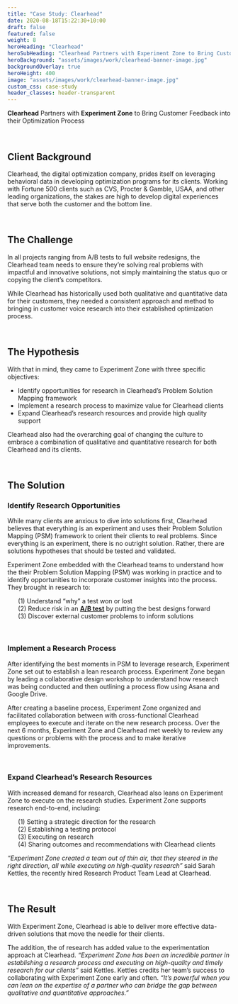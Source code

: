 ```yaml
---
title: "Case Study: Clearhead"
date: 2020-08-18T15:22:30+10:00
draft: false
featured: false
weight: 8
heroHeading: "Clearhead"
heroSubHeading: "Clearhead Partners with Experiment Zone to Bring Customer Feedback into their Optimization Process"
heroBackground: "assets/images/work/clearhead-banner-image.jpg"
backgroundOverlay: true
heroHeight: 400
image: "assets/images/work/clearhead-banner-image.jpg"
custom_css: case-study
header_classes: header-transparent
---
```


**Clearhead** Partners with **Experiment Zone** to Bring Customer Feedback into their Optimization Process 

<br>

## Client Background

Clearhead, the digital optimization company, prides itself on leveraging behavioral data in developing optimization programs for its clients. Working with Fortune 500 clients such as CVS, Procter & Gamble, USAA, and other leading organizations, the stakes are high to develop digital
experiences that serve both the customer and the bottom line. 

<br>

## The Challenge

In all projects ranging from A/B tests to full website redesigns, the Clearhead team needs to ensure they’re solving real problems with impactful and innovative solutions, not simply maintaining the status quo or copying the client’s competitors.

While Clearhead has historically used both qualitative and quantitative data for their customers, they needed a consistent approach and method to bringing in customer voice research into their established optimization process.

<br>

## The Hypothesis

With that in mind, they came to Experiment Zone with three specific objectives:
<ul>
    <li>Identify opportunities for research in Clearhead’s Problem Solution Mapping framework</li>
    <li>Implement a research process to maximize value for Clearhead clients</li>
    <li>Expand Clearhead’s research resources and provide high quality support</li>
</ul>

Clearhead also had the overarching goal of changing the culture to embrace a combination of qualitative and quantitative research for both Clearhead and its clients.

&nbsp;

## The Solution

### Identify Research Opportunities

While many clients are anxious to dive into solutions first, Clearhead believes that everything is an experiment and uses their Problem Solution Mapping (PSM) framework to orient their clients to real problems. Since everything is an experiment, there is no outright solution. Rather, there are solutions hypotheses that should be tested and validated.

Experiment Zone embedded with the Clearhead teams to understand how the their Problem Solution Mapping (PSM) was working in practice and to identify opportunities to incorporate customer insights into the process. They brought in research to:

<ul style="list-style-type: none">
    <li>(1) Understand “why” a test won or lost</li>
    <li>(2) Reduce risk in an <a class="glossary-word" href="https://experimentzone.com/support/glossary/#AB-Testing"><strong>A/B test</strong></a> by putting the best designs forward</li>
    <li>(3) Discover external customer problems to inform solutions</li>
</ul>

&nbsp;

### Implement a Research Process

After identifying the best moments in PSM to leverage research, Experiment Zone set out to establish a lean research process. Experiment Zone began by leading a collaborative design workshop to understand how research was being conducted and then outlining a process flow using Asana and Google Drive.

After creating a baseline process, Experiment Zone organized and facilitated collaboration between with cross-functional Clearhead employees to execute and iterate on the new research process. Over the next 6 months, Experiment Zone and Clearhead met weekly to review any questions or problems with the process and to make iterative improvements.

&nbsp;

### Expand Clearhead’s Research Resources

With increased demand for research, Clearhead also leans on Experiment Zone to execute on the research studies. Experiment Zone supports research end-to-end, including:

<ul style="list-style-type: none">
    <li>(1) Setting a strategic direction for the research</li>
    <li>(2) Establishing a testing protocol</li>
    <li>(3) Executing on research</li>
    <li>(4) Sharing outcomes and recommendations with Clearhead clients</li>
</ul>


*“Experiment Zone created a team out of thin air, that they steered in the right direction, all while executing on high-quality research”* said Sarah Kettles, the recently hired Research Product Team Lead at Clearhead.

&nbsp;

## The Result

With Experiment Zone, Clearhead is able to deliver more effective data-driven solutions that move the needle for their clients.

The addition, the of research has added value to the experimentation approach at Clearhead. *“Experiment Zone has been an incredible partner in establishing a research process and executing on high-quality and timely research for our clients”* said Kettles. Kettles credits her team’s success to collaborating with Experiment Zone early and often. *“It’s powerful when you can lean on the expertise of a partner who can bridge the gap between qualitative and quantitative approaches.”*
